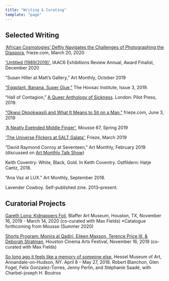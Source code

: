 ```yaml
---
title: "Writing & Curating"
template: "page"
---
```


## Selected Writing 

[‘African Cosmologies’ Deftly Navigates the Challenges of Photographing the Diaspora](https://frieze.com/article/african-cosmologies-deftly-navigates-challenges-photographing-diaspora), frieze.com, March 20, 2020

['Untitled (1989/2019)'](http://exhibitionreviewsannual.com/iaac-entry/andrew-oneill-hibbard/#selectedentries), IAAC6 Exhibitions Review Annual, Award Finalist, December 2020

“Susan Hiller at Matt’s Gallery,” Art Monthly, October 2019

["Eggplant, Banana, Super Glue,"](https://hoosacinstitute.com/Andrew-Hibbard) The Hoosac Institute, Issue 3, 2019.

“Hall of Contagion,” [A Queer Anthology of Sickness](https://www.antennebooks.com/product/a-queer-anthology-of-sickness/). London: Pilot Press, 2019.

[“Okwui Okpokwasili and What It Means to Sit on a Man,”](https://frieze.com/article/okwui-okpokwasili-and-what-it-means-sit-man) frieze.com, June 3, 2019

['A Neatly Exetnded Middle Finger'](http://moussemagazine.it/elizabeth-price-andrew-hibbard-2019/), Mousse 67, Spring 2019

['The Universe Flickers at SALT Galata'](https://frieze.com/article/what-do-buildings-witness-and-which-stories-can-they-tell), Frieze, March 2019

“David Raymond Conroy at Seventeen,” Art Monthly, February 2019 (discussed on [Art Monthly Talk Show](http://www.archive.org/download/20190211ArtMonthlyTalkShow/2019-02-11-Art-Monthly-Talk-Show.mp3))

Keith Coventry: White, Black, Gold. In Keith Coventry. Ostfildern: Hatje Cantz, 2018.

“Ana Vaz at LUX.” Art Monthly, September 2018. 

Lavender Cowboy. Self-published zine. 2013–present.

## Curatorial Projects

[Gareth Long: Kidnappers Foil](http://blafferartmuseum.org/gareth-long/), Blaffer Art Museum, Houston, TX, November 16, 2019 - March 14, 2020 (co-curated with Max Fields)
*Catalogue forthcoming from Mousse (Summer 2020)

[Shorts Program: Monira al Qadiri, Eileen Maxson, Terence Price III, & Deborah Stratman](https://www.cinemahtx.org/event/four-films-on-memory-and-place/), Houston Cinema Arts Festival, November 16, 2019 (co-curated with Max Fields)

[So long ago it feels like a memory of someone else](https://ccs.bard.edu/museum/exhibitions/469-so-long-ago-it-feels-like-a-memory-of-someone-else), Hessel Museum of Art, Annandale-on-Hudson, NY. April 8 – May 27, 2018.
Robert Blanchon, Glen Fogel, Felix Gonzalez-Torres, Jenny Perlin, and Stéphanie Saadé, with Charbel-joseph H. Boutros

